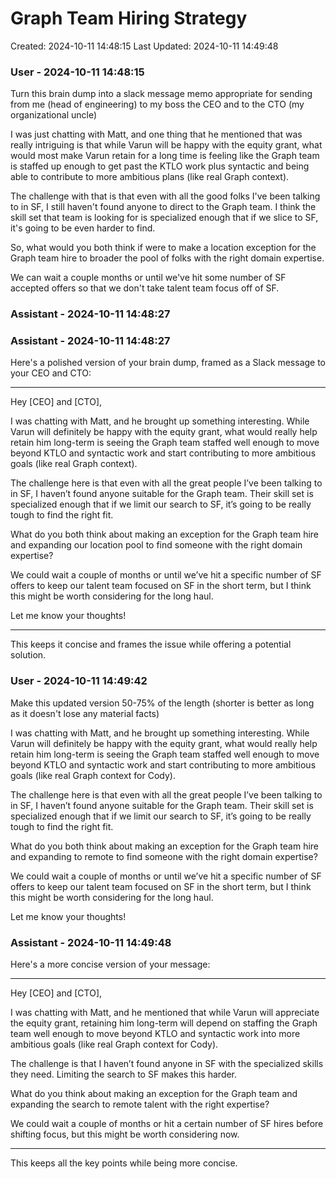 # Graph Team Hiring Strategy

Created: 2024-10-11 14:48:15
Last Updated: 2024-10-11 14:49:48

### User - 2024-10-11 14:48:15

Turn this brain dump into a slack message memo appropriate for sending from me (head of engineering) to my boss the CEO and to the CTO (my organizational uncle)

I was just chatting with Matt, and one thing that he mentioned that was really intriguing is that while Varun will be happy with the equity grant, what would most make Varun retain for a long time is feeling like the Graph team is staffed up enough to get past the KTLO work plus syntactic and being able to contribute to more ambitious plans (like real Graph context).

The challenge with that is that even with all the good folks I've been talking to in SF, I still haven't found anyone to direct to the Graph team. I think the skill set that team is looking for is specialized enough that if we slice to SF, it's going to be even harder to find. 

So, what would you both think if were to make a location exception for the Graph team hire to broader the pool of folks with the right domain expertise.

We can wait a couple months or until we've hit some number of SF accepted offers so that we don't take talent team focus off of SF.

### Assistant - 2024-10-11 14:48:27



### Assistant - 2024-10-11 14:48:27

Here's a polished version of your brain dump, framed as a Slack message to your CEO and CTO:

---

Hey [CEO] and [CTO],

I was chatting with Matt, and he brought up something interesting. While Varun will definitely be happy with the equity grant, what would really help retain him long-term is seeing the Graph team staffed well enough to move beyond KTLO and syntactic work and start contributing to more ambitious goals (like real Graph context).

The challenge here is that even with all the great people I’ve been talking to in SF, I haven’t found anyone suitable for the Graph team. Their skill set is specialized enough that if we limit our search to SF, it’s going to be really tough to find the right fit.

What do you both think about making an exception for the Graph team hire and expanding our location pool to find someone with the right domain expertise? 

We could wait a couple of months or until we’ve hit a specific number of SF offers to keep our talent team focused on SF in the short term, but I think this might be worth considering for the long haul.

Let me know your thoughts!

---

This keeps it concise and frames the issue while offering a potential solution.

### User - 2024-10-11 14:49:42

Make this updated version 50-75% of the length (shorter is better as long as it doesn't lose any material facts)

I was chatting with Matt, and he brought up something interesting. While Varun will definitely be happy with the equity grant, what would really help retain him long-term is seeing the Graph team staffed well enough to move beyond KTLO and syntactic work and start contributing to more ambitious goals (like real Graph context for Cody).

The challenge here is that even with all the great people I’ve been talking to in SF, I haven’t found anyone suitable for the Graph team. Their skill set is specialized enough that if we limit our search to SF, it’s going to be really tough to find the right fit.

What do you both think about making an exception for the Graph team hire and expanding to remote to find someone with the right domain expertise?

We could wait a couple of months or until we’ve hit a specific number of SF offers to keep our talent team focused on SF in the short term, but I think this might be worth considering for the long haul.

Let me know your thoughts!

### Assistant - 2024-10-11 14:49:48

Here's a more concise version of your message:

---

Hey [CEO] and [CTO],

I was chatting with Matt, and he mentioned that while Varun will appreciate the equity grant, retaining him long-term will depend on staffing the Graph team well enough to move beyond KTLO and syntactic work into more ambitious goals (like real Graph context for Cody).

The challenge is that I haven’t found anyone in SF with the specialized skills they need. Limiting the search to SF makes this harder.

What do you think about making an exception for the Graph team and expanding the search to remote talent with the right expertise?

We could wait a couple of months or hit a certain number of SF hires before shifting focus, but this might be worth considering now.

---

This keeps all the key points while being more concise.

